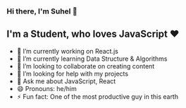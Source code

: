 ### Hi there, I'm Suhel 👋

## I'm a Student, who loves JavaScript ❤

<!--
**suhelhasan/suhelhasan** is a ✨ _special_ ✨ repository because its `README.md` (this file) appears on your GitHub profile.

Here are some ideas to get you started:

- 📫 How to reach me: ...
-->

- 🔭 I’m currently working on React.js
- 🌱 I’m currently learning Data Structure & Algorithms
- 👯 I’m looking to collaborate on creating content
- 🤔 I’m looking for help with my projects
- 💬 Ask me about JavaScript, React
- 😄 Pronouns: he/him
- ⚡ Fun fact: One of the most productive guy in this earth

